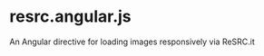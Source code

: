 resrc.angular.js
================

An Angular directive for loading images responsively via ReSRC.it
